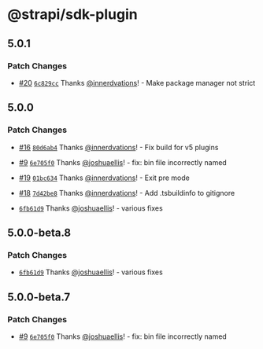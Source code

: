 # @strapi/sdk-plugin

## 5.0.1

### Patch Changes

- [#20](https://github.com/strapi/sdk-plugin/pull/20) [`6c829cc`](https://github.com/strapi/sdk-plugin/commit/6c829cc9039a2ec50d38d4f50a2745110c9b78e3) Thanks [@innerdvations](https://github.com/innerdvations)! - Make package manager not strict

## 5.0.0

### Patch Changes

- [#16](https://github.com/strapi/sdk-plugin/pull/16) [`80d6ab4`](https://github.com/strapi/sdk-plugin/commit/80d6ab4554177b5e6e0c81e0e8b87539a946393b) Thanks [@innerdvations](https://github.com/innerdvations)! - Fix build for v5 plugins

- [#9](https://github.com/strapi/sdk-plugin/pull/9) [`6e705f0`](https://github.com/strapi/sdk-plugin/commit/6e705f0d1eb472fdf53ded8b805ff80d2fc1fbab) Thanks [@joshuaellis](https://github.com/joshuaellis)! - fix: bin file incorrectly named

- [#19](https://github.com/strapi/sdk-plugin/pull/19) [`01bc634`](https://github.com/strapi/sdk-plugin/commit/01bc634c6535958525fb4299bc90efdbd7160fbd) Thanks [@innerdvations](https://github.com/innerdvations)! - Exit pre mode

- [#18](https://github.com/strapi/sdk-plugin/pull/18) [`7d42be8`](https://github.com/strapi/sdk-plugin/commit/7d42be83b02bea27396554fb29295c970fbb1982) Thanks [@innerdvations](https://github.com/innerdvations)! - Add .tsbuildinfo to gitignore

- [`6fb61d9`](https://github.com/strapi/sdk-plugin/commit/6fb61d900bb3a79c3fdbb283a19ab874b9257f19) Thanks [@joshuaellis](https://github.com/joshuaellis)! - various fixes

## 5.0.0-beta.8

### Patch Changes

- [`6fb61d9`](https://github.com/strapi/sdk-plugin/commit/6fb61d900bb3a79c3fdbb283a19ab874b9257f19) Thanks [@joshuaellis](https://github.com/joshuaellis)! - various fixes

## 5.0.0-beta.7

### Patch Changes

- [#9](https://github.com/strapi/sdk-plugin/pull/9) [`6e705f0`](https://github.com/strapi/sdk-plugin/commit/6e705f0d1eb472fdf53ded8b805ff80d2fc1fbab) Thanks [@joshuaellis](https://github.com/joshuaellis)! - fix: bin file incorrectly named
